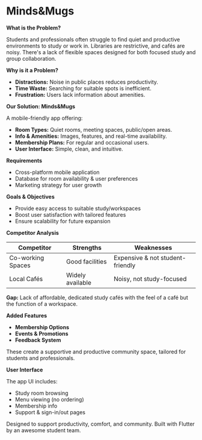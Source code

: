 # **Minds&Mugs**

**What is the Problem?**

Students and professionals often struggle to find quiet and productive environments to study or work in. Libraries are restrictive, and cafés are noisy. There's a lack of flexible spaces designed for both focused study and group collaboration.

**Why is it a Problem?**

* **Distractions:** Noise in public places reduces productivity.
* **Time Waste:** Searching for suitable spots is inefficient.
* **Frustration:** Users lack information about amenities.

**Our Solution: Minds&Mugs**

A mobile-friendly app offering:
* **Room Types:** Quiet rooms, meeting spaces, public/open areas.
* **Info & Amenities:** Images, features, and real-time availability.
* **Membership Plans:** For regular and occasional users.
* **User Interface:** Simple, clean, and intuitive.

**Requirements**

* Cross-platform mobile application
* Database for room availability & user preferences
* Marketing strategy for user growth

**Goals & Objectives**

* Provide easy access to suitable study/workspaces
* Boost user satisfaction with tailored features
* Ensure scalability for future expansion

**Competitor Analysis**

| **Competitor** | **Strengths** | **Weaknesses** |
|---|---|---|
| Co-working Spaces | Good facilities | Expensive & not student-friendly |
| Local Cafés | Widely available | Noisy, not study-focused |

**Gap:** Lack of affordable, dedicated study cafés with the feel of a café but the function of a workspace.

**Added Features**

* **Membership Options**
* **Events & Promotions**
* **Feedback System**

These create a supportive and productive community space, tailored for students and professionals.

**User Interface**

The app UI includes:
* Study room browsing
* Menu viewing (no ordering)
* Membership info
* Support & sign-in/out pages

Designed to support productivity, comfort, and community. Built with Flutter by an awesome student team.
